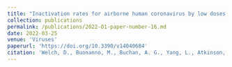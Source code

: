 ```yaml
---
title: "Inactivation rates for airborne human coronavirus by low doses of 222 nm far-UVC radiation"
collection: publications
permalink: /publications/2022-01-paper-number-16.md
date: 2022-03-25
venue: 'Viruses'
paperurl: 'https://doi.org/10.3390/v14040684'
citation: 'Welch, D., Buonanno, M., Buchan, A. G., Yang, L., Atkinson, K. D., Shuryak, I., & Brenner, D. J. (2022). Inactivation rates for airborne human coronavirus by low doses of 222 nm far-UVC radiation. Viruses, 14(4), 684.'
---
```

